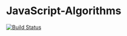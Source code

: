 # JavaScript-Algorithms

[![Build Status](https://travis-ci.org/sularome/JavaScript-Algorithms.svg?branch=master)](https://travis-ci.org/sularome/JavaScript-Algorithms)